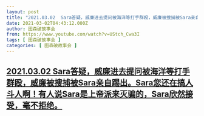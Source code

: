 ```yaml
---
layout: post
title: "2021.03.02  Sara答疑，威廉进去提问被海洋等打手群殴，威廉被搜捕被Sara亲自踢出。Sara您还在搞人斗人啊！有人说Sara是上帝派来灭骗的，Sara欣然接受，毫不拒绝。"
date: 2021-03-02T04:43:12.000Z
author: 图森破故事会
from: https://www.youtube.com/watch?v=UStch_Cwa3I
tags: [ 图森破故事会 ]
categories: [ 图森破故事会 ]
---
```

<!--1614660192000-->
[2021.03.02  Sara答疑，威廉进去提问被海洋等打手群殴，威廉被搜捕被Sara亲自踢出。Sara您还在搞人斗人啊！有人说Sara是上帝派来灭骗的，Sara欣然接受，毫不拒绝。](https://www.youtube.com/watch?v=UStch_Cwa3I)
------

<div>

</div>
